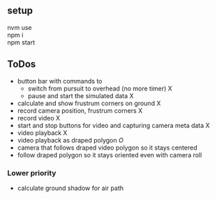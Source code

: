 ## setup
nvm use    
npm i    
npm start    

## ToDos
* button bar with commands to
  * switch from pursuit to overhead (no more timer)  X
  * pause and start the simulated data  X
* calculate and show frustrum corners on ground X
* record camera position, frustrum corners X
* record video  X
* start and stop buttons for video and capturing camera meta data  X
* video playback  X
* video playback as draped polygon   *O*
* camera that follows draped video polygon so it stays centered
* follow draped polygon so it stays oriented even with camera roll

### Lower priority
* calculate ground shadow for air path



